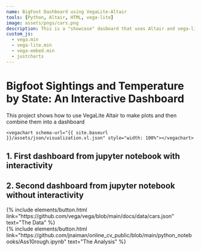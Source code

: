 ```yaml
---
name: BigFoot Dashboard using VegaLite-Altair
tools: [Python, Altair, HTML, vega-lite]
image: assets/pngs/cars.png
description: This is a "showcase" dasboard that uses Altair and vega-lite for interactive viz!
custom_js:
  - vega.min
  - vega-lite.min
  - vega-embed.min
  - justcharts
---
```



# Bigfoot Sightings and Temperature by State: An Interactive Dashboard

This project shows how to use VegaLite Altair to make plots and then combine them into a dashboard 

```
<vegachart schema-url="{{ site.baseurl }}/assets/json/visualization.vl.json" style="width: 100%"></vegachart>
```

## 1. First dashboard from jupyter notebook with interactivity

<vegachart schema-url="{{ site.baseurl }}/assets/json/visualization.vl(1).json" style="width: 100%"></vegachart>


## 2. Second dashboard from jupyter notebook without interactivity

<vegachart schema-url="{{ site.baseurl }}/assets/json/visualization.vl.json" style="width: 100%"></vegachart>



<!-- these are written in a combo of html and liquid --> 

<div class="left">
{% include elements/button.html link="https://github.com/vega/vega/blob/main/docs/data/cars.json" text="The Data" %}
</div>

<div class="right">
{% include elements/button.html link="https://github.com/jnaiman/online_cv_public/blob/main/python_notebooks/Ass10rough.ipynb" text="The Analysis" %}
</div>

